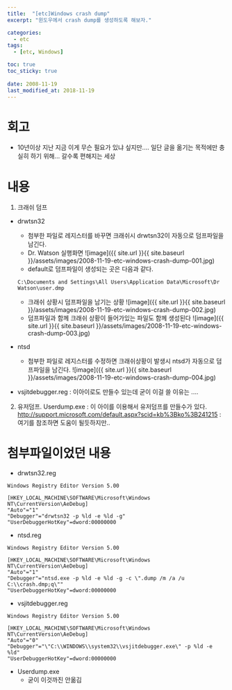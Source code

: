 ```yaml
---
title:  "[etc]Windows crash dump"
excerpt: "윈도우에서 crash dump를 생성하도록 해보자."

categories:
  - etc
tags:
  - [etc, Windows]

toc: true
toc_sticky: true
 
date: 2008-11-19
last_modified_at: 2018-11-19
---
```


# 회고
* 10년이상 지난 지금 이게 무슨 필요가 있냐 싶지만.... 일단 글을 옮기는  목적에만 충실히 하기 위해... 갈수록 편해지는 세상

# 내용
1. 크래쉬 덤프
* drwtsn32
	* 첨부한 파일로 레지스터를 바꾸면 크래쉬시 drwtsn32이 자동으로 덤프파일을 남긴다.
	* Dr. Watson 실행화면
		![image]({{ site.url }}{{ site.baseurl }}/assets/images/2008-11-19-etc-windows-crash-dump-001.jpg)
	* default로 덤프파일이 생성되는 곳은 다음과 같다.
	```
	C:\Documents and Settings\All Users\Application Data\Microsoft\Dr Watson\user.dmp
	```
	* 크래쉬 상황시 덤프파일을 남기는 상황
	![image]({{ site.url }}{{ site.baseurl }}/assets/images/2008-11-19-etc-windows-crash-dump-002.jpg)
	* 덤프파일과 함께 크래쉬 상황이 들어가있는 파일도 함께 생성된다
	![image]({{ site.url }}{{ site.baseurl }}/assets/images/2008-11-19-etc-windows-crash-dump-003.jpg)

* ntsd
	* 첨부한 파일로 레지스터를 수정하면 크래쉬상황이 발생시 ntsd가 자동으로 덤프파일을 남긴다.
	![image]({{ site.url }}{{ site.baseurl }}/assets/images/2008-11-19-etc-windows-crash-dump-004.jpg)

* vsjitdebugger.reg : 이아이로도 만들수 있는데 굳이 이걸 쓸 이유는 ....


2. 유저덤프.
Userdump.exe : 이 아이를 이용해서 유저덤프를 만들수가 있다.
http://support.microsoft.com/default.aspx?scid=kb%3Bko%3B241215   : 여기를 참조하면 도움이 될듯하지만..

# 첨부파일이었던 내용
* drwtsn32.reg
```
Windows Registry Editor Version 5.00

[HKEY_LOCAL_MACHINE\SOFTWARE\Microsoft\Windows NT\CurrentVersion\AeDebug]
"Auto"="1"
"Debugger"="drwtsn32 -p %ld -e %ld -g"
"UserDebuggerHotKey"=dword:00000000

```

* ntsd.reg
```
Windows Registry Editor Version 5.00

[HKEY_LOCAL_MACHINE\SOFTWARE\Microsoft\Windows NT\CurrentVersion\AeDebug]
"Auto"="1"
"Debugger"="ntsd.exe -p %ld -e %ld -g -c \".dump /m /a /u C:\\crash.dmp;q\""
"UserDebuggerHotKey"=dword:00000000
```

* vsjitdebugger.reg
```
Windows Registry Editor Version 5.00

[HKEY_LOCAL_MACHINE\SOFTWARE\Microsoft\Windows NT\CurrentVersion\AeDebug]
"Auto"="0"
"Debugger"="\"C:\\WINDOWS\\system32\\vsjitdebugger.exe\" -p %ld -e %ld"
"UserDebuggerHotKey"=dword:00000000
```
* Userdump.exe
	* 굳이 이것까진 안옮김